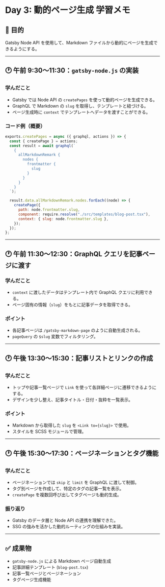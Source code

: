 # Day 3: 動的ページ生成 学習メモ

## 🎯 目的

Gatsby Node API を使用して、Markdown ファイルから動的にページを生成できるようにする。

---

## 🕐 午前 9:30〜11:30：`gatsby-node.js` の実装

### 学んだこと

- Gatsby では Node API の `createPages` を使って動的ページを生成できる。
- GraphQL で Markdown の `slug` を取得し、テンプレートと紐づける。
- ページ生成時に `context` でテンプレートへデータを渡すことができる。

### コード例（概要）

```js
exports.createPages = async ({ graphql, actions }) => {
  const { createPage } = actions;
  const result = await graphql(`
    {
      allMarkdownRemark {
        nodes {
          frontmatter {
            slug
          }
        }
      }
    }
  `);

  result.data.allMarkdownRemark.nodes.forEach((node) => {
    createPage({
      path: node.frontmatter.slug,
      component: require.resolve("./src/templates/blog-post.tsx"),
      context: { slug: node.frontmatter.slug },
    });
  });
};
```

---

## 🕐 午前 11:30〜12:30：GraphQL クエリを記事ページに渡す

### 学んだこと

- `context` に渡したデータはテンプレート内で GraphQL クエリに利用できる。
- ページ固有の情報（`slug`）をもとに記事データを取得できる。

### ポイント

- 各記事ページは `/gatsby-markdown-page` のように自動生成される。
- `pageQuery` の `$slug` 変数でフィルタリング。

---

## 🕐 午後 13:30〜15:30：記事リストとリンクの作成

### 学んだこと

- トップや記事一覧ページで `Link` を使って各詳細ページに遷移できるようにする。
- デザインを少し整え、記事タイトル・日付・抜粋を一覧表示。

### ポイント

- Markdown から取得した `slug` を `<Link to={slug}>` で使用。
- スタイルを SCSS モジュールで管理。

---

## 🕐 午後 15:30〜17:30：ページネーションとタグ機能

### 学んだこと

- ページネーションでは `skip` と `limit` を GraphQL に渡して制御。
- タグ別ページを作成して、特定のタグの記事一覧を表示。
- `createPage` を複数回呼び出してタグページも動的生成。

### 振り返り

- Gatsby のデータ層と Node API の連携を理解できた。
- SSG の強みを活かした動的ルーティングの仕組みを実装。

---

## ✅ 成果物

- `gatsby-node.js` による Markdown ページ自動生成
- 記事詳細テンプレート (`blog-post.tsx`)
- 記事一覧ページとページネーション
- タグページ生成機能
